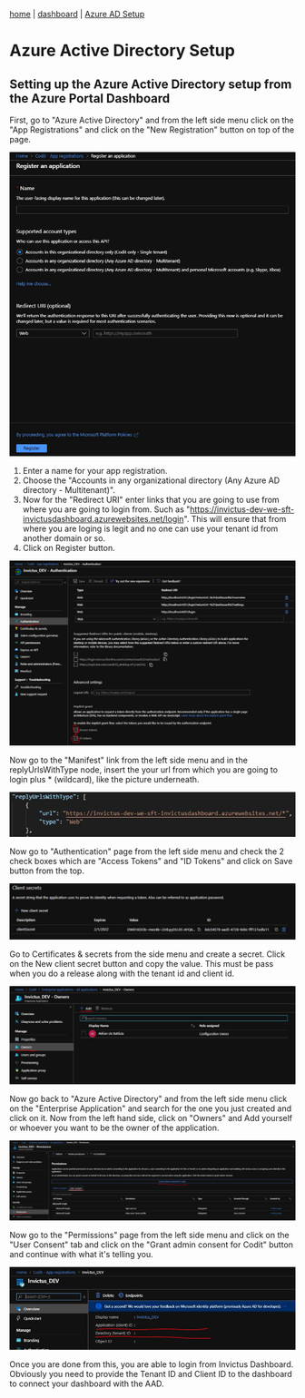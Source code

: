 [home](../README.md) | [dashboard](dashboard.md) | [Azure AD Setup](azureADSetup.md)

# Azure Active Directory Setup

## Setting up the Azure Active Directory setup from the Azure Portal Dashboard 

First, go to "Azure Active Directory" and from the left side menu click on the "App Registrations" and click on the "New Registration" button on top of the page. 

![Create new app registration](../images/dashboard/azuread1.JPG)

1. Enter a name for your app registration.
2. Choose the "Accounts in any organizational directory (Any Azure AD directory - Multitenant)".
3. Now for the "Redirect URI" enter links that you are going to use from where you are going to login from. Such as "https://invictus-dev-we-sft-invictusdashboard.azurewebsites.net/login". This will ensure that from where you are loging is legit and no one can use your tenant id from another domain or so.
4. Click on Register button.

![Access Tokens and ID Tokens ](../images/dashboard/azuread2.JPG)

Now go to the "Manifest" link from the left side menu and in the replyUrlsWithType node, insert the your url from which you are going to login plus * (wildcard), like the picture underneath.

![Reply Url Wildcard ](../images/dashboard/azuread6.JPG)

Now go to "Authentication" page from the left side menu and check the 2 check boxes which are "Access Tokens" and "ID Tokens" and click on Save button from the top.

![Add Secret](../images/dashboard/aad_4.JPG)

Go to Certificates & secrets from the side menu and create a secret. Click on the New client secret button and copy the value. This must be pass when you do a release along with the tenant id and client id.

![Create owner](../images/dashboard/azuread3.JPG)

Now go back to "Azure Active Directory" and from the left side menu click on the "Enterprise Application" and search for the one you just created and click on it. Now from the left hand side, click on "Owners" and Add yourself or whoever you want to be the owner of the application.

![Grant permissions to users logging in](../images/dashboard/azuread4.JPG)

Now go to the "Permissions" page from the left side menu and click on the "User Consent" tab and click on the "Grant admin consent for Codit" button and continue with what it's telling you.

![Client ID and Tenant ID](../images/dashboard/azuread5.JPG)

Once you are done from this, you are able to login from Invictus Dashboard. Obviously you need to provide the Tenant ID and Client ID to the dashboard to connect your dashboard with the AAD.